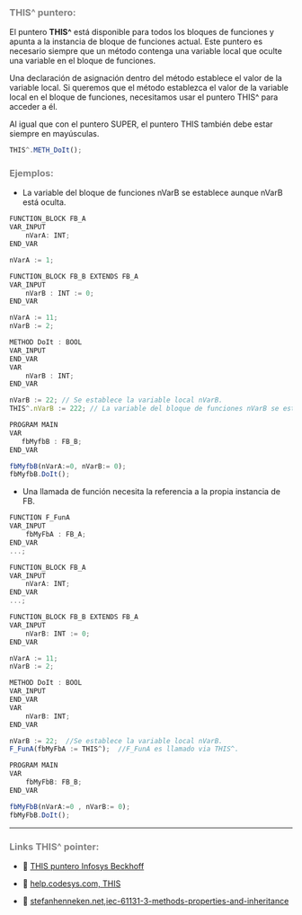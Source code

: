 ### <span style="color:grey">THIS^ puntero:</span>

El puntero **THIS^** está disponible para todos los bloques de funciones y apunta a la instancia de bloque de funciones actual. 
Este puntero es necesario siempre que un método contenga una variable local que oculte una variable en el bloque de funciones.

Una declaración de asignación dentro del método establece el valor de la variable local. 
Si queremos que el método establezca el valor de la variable local en el bloque de funciones, necesitamos usar el puntero THIS^ para acceder a él.

Al igual que con el puntero SUPER, el puntero THIS también debe estar siempre en mayúsculas.

```javascript
THIS^.METH_DoIt();
```
### <span style="color:grey">Ejemplos:</span>

- La variable del bloque de funciones nVarB se establece aunque nVarB está oculta.

```javascript
FUNCTION_BLOCK FB_A
VAR_INPUT
    nVarA: INT;
END_VAR

nVarA := 1;

FUNCTION_BLOCK FB_B EXTENDS FB_A
VAR_INPUT
    nVarB : INT := 0;
END_VAR

nVarA := 11;
nVarB := 2;

METHOD DoIt : BOOL
VAR_INPUT
END_VAR
VAR
    nVarB : INT;
END_VAR

nVarB := 22; // Se establece la variable local nVarB.
THIS^.nVarB := 222; // La variable del bloque de funciones nVarB se establece aunque nVarB está oculta.

PROGRAM MAIN
VAR
   fbMyfbB : FB_B;
END_VAR

fbMyfbB(nVarA:=0, nVarB:= 0);
fbMyfbB.DoIt();
```

- Una llamada de función necesita la referencia a la propia instancia de FB.

```javascript
FUNCTION F_FunA 
VAR_INPUT
    fbMyFbA : FB_A;
END_VAR
...;

FUNCTION_BLOCK FB_A
VAR_INPUT
    nVarA: INT;
END_VAR
...;

FUNCTION_BLOCK FB_B EXTENDS FB_A
VAR_INPUT
    nVarB: INT := 0;
END_VAR

nVarA := 11;
nVarB := 2;

METHOD DoIt : BOOL
VAR_INPUT
END_VAR
VAR
    nVarB: INT;
END_VAR

nVarB := 22;  //Se establece la variable local nVarB.
F_FunA(fbMyFbA := THIS^);  //F_FunA es llamado via THIS^.

PROGRAM MAIN
VAR
    fbMyFbB: FB_B;
END_VAR

fbMyFbB(nVarA:=0 , nVarB:= 0);
fbMyFbB.DoIt();
```
***
### <span style="color:grey">Links THIS^ pointer:</span>

- 🔗 [THIS puntero Infosys Beckhoff](https://infosys.beckhoff.com/content/1033/tc3_plc_intro/2528843147.html?id=1252534934601716110)

- 🔗 [help.codesys.com, THIS](https://help.codesys.com/api-content/2/codesys/3.5.14.0/en/_cds_pointer_this/#efa671ce4f92ff0c0a8640e009d26eb-id-939859e9e4f92fefc0a8640e00938466)

- 🔗 [stefanhenneken.net,iec-61131-3-methods-properties-and-inheritance](https://stefanhenneken.net/2017/04/23/iec-61131-3-methods-properties-and-inheritance/)
